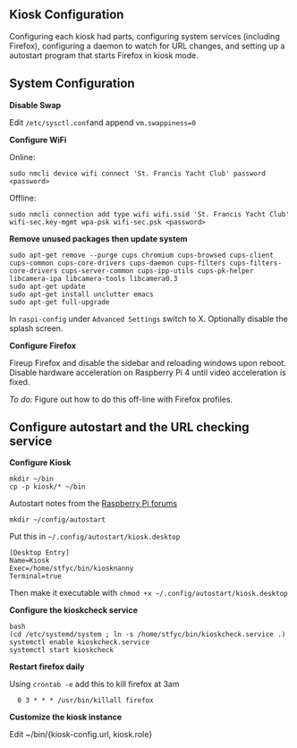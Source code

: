 ﻿## **Kiosk Configuration**

Configuring each kiosk had parts, configuring system services (including Firefox), configuring a daemon to watch for URL changes, and setting up a autostart program that starts Firefox in kiosk mode.

## **System Configuration**

**Disable Swap**

Edit `/etc/sysctl.conf`and append `vm.swappiness=0`

**Configure WiFi**

Online:

	sudo nmcli device wifi connect 'St. Francis Yacht Club' password <password>

Offline:

	sudo nmcli connection add type wifi wifi.ssid 'St. Francis Yacht Club' wifi-sec.key-mgmt wpa-psk wifi-sec.psk <password>

**Remove unused packages then update system**

	sudo apt-get remove --purge cups chromium cups-browsed cups-client cups-common cups-core-drivers cups-daemon cups-filters cups-filters-core-drivers cups-server-common cups-ipp-utils cups-pk-helper libcamera-ipa libcamera-tools libcamera0.3
	sudo apt-get update
	sudo apt-get install unclutter emacs
	sudo apt-get full-upgrade

In `raspi-config` under `Advanced Settings` switch to X. Optionally disable the splash screen.

**Configure Firefox**

Fireup Firefox and disable the sidebar and reloading windows upon reboot. Disable hardware acceleration on Raspberry Pi 4 until video acceleration is fixed.

*To do:* Figure out how to do this off-line with Firefox profiles.

## **Configure autostart and the URL checking service**

**Configure Kiosk**

	mkdir ~/bin
	cp -p kiosk/* ~/bin

Autostart notes from the [Raspberry Pi forums](https://forums.raspberrypi.com/viewtopic.php?t=294014)

	mkdir ~/config/autostart
	
Put this in `~/.config/autostart/kiosk.desktop`

	[Desktop Entry]
	Name=Kiosk
	Exec=/home/stfyc/bin/kiosknanny
	Terminal=true

Then make it executable with `chmod +x ~/.config/autostart/kiosk.desktop`

**Configure the kioskcheck service**

	bash
	(cd /etc/systemd/system ; ln -s /home/stfyc/bin/kioskcheck.service .)
	systemctl enable kioskcheck.service
	systemctl start kioskcheck

**Restart firefox daily**

Using `crontab -e` add this to kill firefox at 3am

      0 3 * * * /usr/bin/killall firefox

**Customize the kiosk instance**

Edit ~/bin/{kiosk-config.url, kiosk.role}
